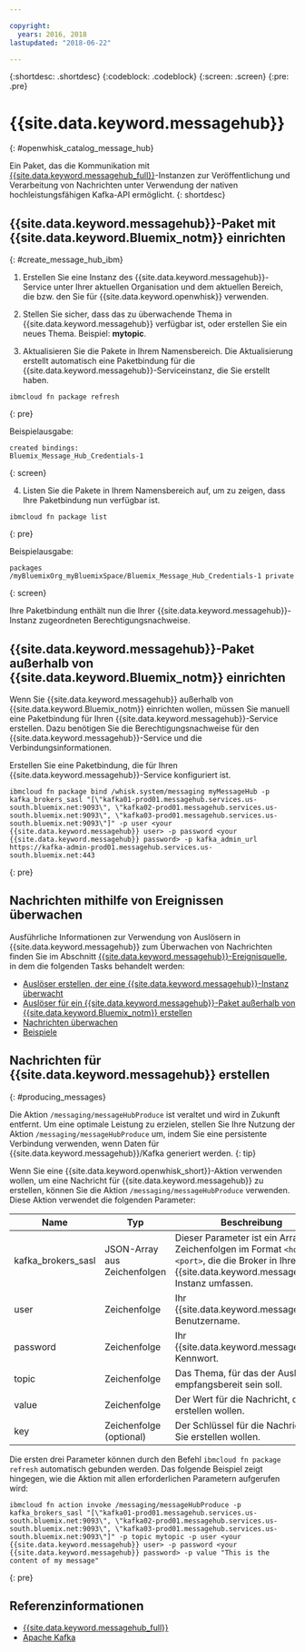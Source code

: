 ```yaml
---

copyright:
  years: 2016, 2018
lastupdated: "2018-06-22"

---
```


{:shortdesc: .shortdesc}
{:codeblock: .codeblock}
{:screen: .screen}
{:pre: .pre}

# {{site.data.keyword.messagehub}}
{: #openwhisk_catalog_message_hub}

Ein Paket, das die Kommunikation mit [{{site.data.keyword.messagehub_full}}](https://developer.ibm.com/messaging/message-hub)-Instanzen zur Veröffentlichung und Verarbeitung von Nachrichten unter Verwendung der nativen hochleistungsfähigen Kafka-API ermöglicht.
{: shortdesc}

## {{site.data.keyword.messagehub}}-Paket mit {{site.data.keyword.Bluemix_notm}} einrichten
{: #create_message_hub_ibm}

1. Erstellen Sie eine Instanz des {{site.data.keyword.messagehub}}-Service unter Ihrer aktuellen Organisation und dem aktuellen Bereich, die bzw. den Sie für {{site.data.keyword.openwhisk}} verwenden.

2. Stellen Sie sicher, dass das zu überwachende Thema in {{site.data.keyword.messagehub}} verfügbar ist, oder erstellen Sie ein neues Thema. Beispiel: **mytopic**.

3. Aktualisieren Sie die Pakete in Ihrem Namensbereich. Die Aktualisierung erstellt automatisch eine Paketbindung für die {{site.data.keyword.messagehub}}-Serviceinstanz, die Sie erstellt haben.
  ```
  ibmcloud fn package refresh
  ```
  {: pre}

  Beispielausgabe:
  ```
  created bindings:
  Bluemix_Message_Hub_Credentials-1
  ```
  {: screen}

4. Listen Sie die Pakete in Ihrem Namensbereich auf, um zu zeigen, dass Ihre Paketbindung nun verfügbar ist.
  ```
  ibmcloud fn package list
  ```
  {: pre}

  Beispielausgabe:
  ```
  packages
  /myBluemixOrg_myBluemixSpace/Bluemix_Message_Hub_Credentials-1 private
  ```
  {: screen}

  Ihre Paketbindung enthält nun die Ihrer {{site.data.keyword.messagehub}}-Instanz zugeordneten Berechtigungsnachweise.

## {{site.data.keyword.messagehub}}-Paket außerhalb von {{site.data.keyword.Bluemix_notm}} einrichten

Wenn Sie {{site.data.keyword.messagehub}} außerhalb von {{site.data.keyword.Bluemix_notm}} einrichten wollen, müssen Sie manuell eine Paketbindung für Ihren {{site.data.keyword.messagehub}}-Service erstellen. Dazu benötigen Sie die Berechtigungsnachweise für den {{site.data.keyword.messagehub}}-Service und die Verbindungsinformationen.

Erstellen Sie eine Paketbindung, die für Ihren {{site.data.keyword.messagehub}}-Service konfiguriert ist.
```
ibmcloud fn package bind /whisk.system/messaging myMessageHub -p kafka_brokers_sasl "[\"kafka01-prod01.messagehub.services.us-south.bluemix.net:9093\", \"kafka02-prod01.messagehub.services.us-south.bluemix.net:9093\", \"kafka03-prod01.messagehub.services.us-south.bluemix.net:9093\"]" -p user <your {{site.data.keyword.messagehub}} user> -p password <your {{site.data.keyword.messagehub}} password> -p kafka_admin_url https://kafka-admin-prod01.messagehub.services.us-south.bluemix.net:443
```
{: pre}

## Nachrichten mithilfe von Ereignissen überwachen

Ausführliche Informationen zur Verwendung von Auslösern in {{site.data.keyword.messagehub}} zum Überwachen von Nachrichten finden Sie im Abschnitt [{{site.data.keyword.messagehub}}-Ereignisquelle](./openwhisk_messagehub.html), in dem die folgenden Tasks behandelt werden:
* [Auslöser erstellen, der eine {{site.data.keyword.messagehub}}-Instanz überwacht](./openwhisk_messagehub.html#create_message_hub_trigger)
* [Auslöser für ein {{site.data.keyword.messagehub}}-Paket außerhalb von {{site.data.keyword.Bluemix_notm}} erstellen](./openwhisk_messagehub.html#create_message_hub_trigger_outside)
* [Nachrichten überwachen](./openwhisk_messagehub.html#message_hub_listen)
* [Beispiele](./openwhisk_messagehub.html#examples)

## Nachrichten für {{site.data.keyword.messagehub}} erstellen
{: #producing_messages}

Die Aktion `/messaging/messageHubProduce` ist veraltet und wird in Zukunft entfernt. Um eine optimale Leistung zu erzielen, stellen Sie Ihre Nutzung der Aktion `/messaging/messageHubProduce` um, indem Sie eine persistente Verbindung verwenden, wenn Daten für {{site.data.keyword.messagehub}}/Kafka generiert werden.
{: tip}

Wenn Sie eine {{site.data.keyword.openwhisk_short}}-Aktion verwenden wollen, um eine Nachricht für {{site.data.keyword.messagehub}} zu erstellen, können Sie die Aktion `/messaging/messageHubProduce` verwenden. Diese Aktion verwendet die folgenden Parameter:

|Name|Typ|Beschreibung|
|---|---|---|
|kafka_brokers_sasl|JSON-Array aus Zeichenfolgen|Dieser Parameter ist ein Array aus Zeichenfolgen im Format `<host>:<port>`, die die Broker in Ihrer {{site.data.keyword.messagehub}}-Instanz umfassen.|
|user|Zeichenfolge|Ihr {{site.data.keyword.messagehub}}-Benutzername.|
|password|Zeichenfolge|Ihr {{site.data.keyword.messagehub}}-Kennwort.|
|topic|Zeichenfolge|Das Thema, für das der Auslöser empfangsbereit sein soll.|
|value|Zeichenfolge|Der Wert für die Nachricht, die Sie erstellen wollen.|
|key|Zeichenfolge (optional)|Der Schlüssel für die Nachricht, die Sie erstellen wollen.|

Die ersten drei Parameter können durch den Befehl `ibmcloud fn package refresh` automatisch gebunden werden. Das folgende Beispiel zeigt hingegen, wie die Aktion mit allen erforderlichen Parametern aufgerufen wird:
```
ibmcloud fn action invoke /messaging/messageHubProduce -p kafka_brokers_sasl "[\"kafka01-prod01.messagehub.services.us-south.bluemix.net:9093\", \"kafka02-prod01.messagehub.services.us-south.bluemix.net:9093\", \"kafka03-prod01.messagehub.services.us-south.bluemix.net:9093\"]" -p topic mytopic -p user <your {{site.data.keyword.messagehub}} user> -p password <your {{site.data.keyword.messagehub}} password> -p value "This is the content of my message"
```
{: pre}

## Referenzinformationen
- [{{site.data.keyword.messagehub_full}}](https://developer.ibm.com/messaging/message-hub/)
- [Apache Kafka](https://kafka.apache.org/)
